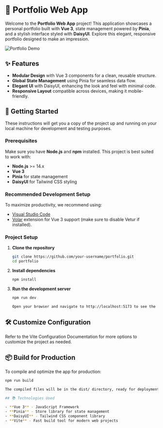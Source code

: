 # 🌟 Portfolio Web App

Welcome to the **Portfolio Web App** project! This application showcases a personal portfolio built with **Vue 3**, state management powered by **Pinia**, and a stylish interface styled with **DaisyUI**. Explore this elegant, responsive portfolio designed to make an impression.

![Portfolio Demo](https://example.com/your-image-link.png) <!-- Optional: Link a preview image of your portfolio here -->

## ✨ Features

- **Modular Design** with Vue 3 components for a clean, reusable structure.
- **Global State Management** using Pinia for seamless data flow.
- **Elegant UI** with DaisyUI, enhancing the look and feel with minimal code.
- **Responsive Layout** compatible across devices, making it mobile-friendly.

## 🚀 Getting Started

These instructions will get you a copy of the project up and running on your local machine for development and testing purposes.

### Prerequisites

Make sure you have **Node.js** and **npm** installed. This project is best suited to work with:

- **Node.js** >= 14.x
- **Vue 3**
- **Pinia** for state management
- **DaisyUI** for Tailwind CSS styling

### Recommended Development Setup

To maximize productivity, we recommend using:

- [Visual Studio Code](https://code.visualstudio.com/)
- [Volar](https://marketplace.visualstudio.com/items?itemName=Vue.volar) extension for Vue 3 support (make sure to disable Vetur if installed).

### Project Setup

1. **Clone the repository**

   ```bash
   git clone https://github.com/your-username/portfolio.git
   cd portfolio
   ```

2. **Install dependencies**

   ```bash
   npm install
   ```

3. **Run the development server**

   ```bash
   npm run dev

   Open your browser and navigate to http://localhost:5173 to see the app in action.
   ```

## 🛠 Customize Configuration

Refer to the Vite Configuration Documentation for more options to customize the project as needed.

## 📦 Build for Production

To compile and optimize the app for production:
```bash
npm run build

The compiled files will be in the dist/ directory, ready for deployment.

## 📚 Technologies Used

- **Vue 3** - JavaScript Framework
- **Pinia** - Store library for state management
- **DaisyUI** - Tailwind CSS component library
- **Vite** - Fast build tool for modern web projects
